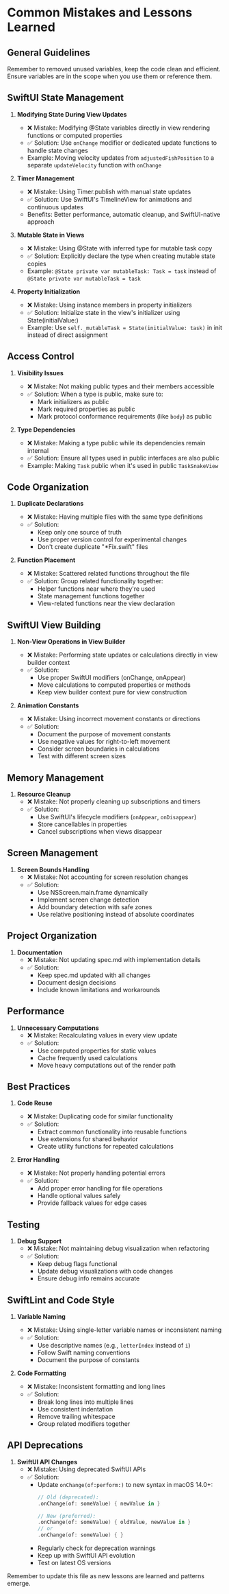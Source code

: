 # Common Mistakes and Lessons Learned

## General Guidelines
Remember to removed unused variables, keep the code clean and efficient.
Ensure variables are in the scope when you use them or reference them.

## SwiftUI State Management
1. **Modifying State During View Updates**
   - ❌ Mistake: Modifying @State variables directly in view rendering functions or computed properties
   - ✅ Solution: Use `onChange` modifier or dedicated update functions to handle state changes
   - Example: Moving velocity updates from `adjustedFishPosition` to a separate `updateVelocity` function with `onChange`

2. **Timer Management**
   - ❌ Mistake: Using Timer.publish with manual state updates
   - ✅ Solution: Use SwiftUI's TimelineView for animations and continuous updates
   - Benefits: Better performance, automatic cleanup, and SwiftUI-native approach

3. **Mutable State in Views**
   - ❌ Mistake: Using @State with inferred type for mutable task copy
   - ✅ Solution: Explicitly declare the type when creating mutable state copies
   - Example: `@State private var mutableTask: Task = task` instead of `@State private var mutableTask = task`

4. **Property Initialization**
   - ❌ Mistake: Using instance members in property initializers
   - ✅ Solution: Initialize state in the view's initializer using State(initialValue:)
   - Example: Use `self._mutableTask = State(initialValue: task)` in init instead of direct assignment

## Access Control
1. **Visibility Issues**
   - ❌ Mistake: Not making public types and their members accessible
   - ✅ Solution: When a type is public, make sure to:
     - Mark initializers as public
     - Mark required properties as public
     - Mark protocol conformance requirements (like `body`) as public

2. **Type Dependencies**
   - ❌ Mistake: Making a type public while its dependencies remain internal
   - ✅ Solution: Ensure all types used in public interfaces are also public
   - Example: Making `Task` public when it's used in public `TaskSnakeView`

## Code Organization
1. **Duplicate Declarations**
   - ❌ Mistake: Having multiple files with the same type definitions
   - ✅ Solution: 
     - Keep only one source of truth
     - Use proper version control for experimental changes
     - Don't create duplicate "*Fix.swift" files

2. **Function Placement**
   - ❌ Mistake: Scattered related functions throughout the file
   - ✅ Solution: Group related functionality together:
     - Helper functions near where they're used
     - State management functions together
     - View-related functions near the view declaration

## SwiftUI View Building
1. **Non-View Operations in View Builder**
   - ❌ Mistake: Performing state updates or calculations directly in view builder context
   - ✅ Solution: 
     - Use proper SwiftUI modifiers (onChange, onAppear)
     - Move calculations to computed properties or methods
     - Keep view builder context pure for view construction

2. **Animation Constants**
   - ❌ Mistake: Using incorrect movement constants or directions
   - ✅ Solution:
     - Document the purpose of movement constants
     - Use negative values for right-to-left movement
     - Consider screen boundaries in calculations
     - Test with different screen sizes

## Memory Management
1. **Resource Cleanup**
   - ❌ Mistake: Not properly cleaning up subscriptions and timers
   - ✅ Solution: 
     - Use SwiftUI's lifecycle modifiers (`onAppear`, `onDisappear`)
     - Store cancellables in properties
     - Cancel subscriptions when views disappear

## Screen Management
1. **Screen Bounds Handling**
   - ❌ Mistake: Not accounting for screen resolution changes
   - ✅ Solution:
     - Use NSScreen.main.frame dynamically
     - Implement screen change detection
     - Add boundary detection with safe zones
     - Use relative positioning instead of absolute coordinates

## Project Organization
1. **Documentation**
   - ❌ Mistake: Not updating spec.md with implementation details
   - ✅ Solution:
     - Keep spec.md updated with all changes
     - Document design decisions
     - Include known limitations and workarounds

## Performance
1. **Unnecessary Computations**
   - ❌ Mistake: Recalculating values in every view update
   - ✅ Solution:
     - Use computed properties for static values
     - Cache frequently used calculations
     - Move heavy computations out of the render path

## Best Practices
1. **Code Reuse**
   - ❌ Mistake: Duplicating code for similar functionality
   - ✅ Solution:
     - Extract common functionality into reusable functions
     - Use extensions for shared behavior
     - Create utility functions for repeated calculations

2. **Error Handling**
   - ❌ Mistake: Not properly handling potential errors
   - ✅ Solution:
     - Add proper error handling for file operations
     - Handle optional values safely
     - Provide fallback values for edge cases

## Testing
1. **Debug Support**
   - ❌ Mistake: Not maintaining debug visualization when refactoring
   - ✅ Solution:
     - Keep debug flags functional
     - Update debug visualizations with code changes
     - Ensure debug info remains accurate

## SwiftLint and Code Style
1. **Variable Naming**
   - ❌ Mistake: Using single-letter variable names or inconsistent naming
   - ✅ Solution:
     - Use descriptive names (e.g., `letterIndex` instead of `i`)
     - Follow Swift naming conventions
     - Document the purpose of constants

2. **Code Formatting**
   - ❌ Mistake: Inconsistent formatting and long lines
   - ✅ Solution:
     - Break long lines into multiple lines
     - Use consistent indentation
     - Remove trailing whitespace
     - Group related modifiers together

## API Deprecations
1. **SwiftUI API Changes**
   - ❌ Mistake: Using deprecated SwiftUI APIs
   - ✅ Solution:
     - Update `onChange(of:perform:)` to new syntax in macOS 14.0+:
       ```swift
       // Old (deprecated):
       .onChange(of: someValue) { newValue in }
       
       // New (preferred):
       .onChange(of: someValue) { oldValue, newValue in }
       // or
       .onChange(of: someValue) { }
       ```
     - Regularly check for deprecation warnings
     - Keep up with SwiftUI API evolution
     - Test on latest OS versions

Remember to update this file as new lessons are learned and patterns emerge.
